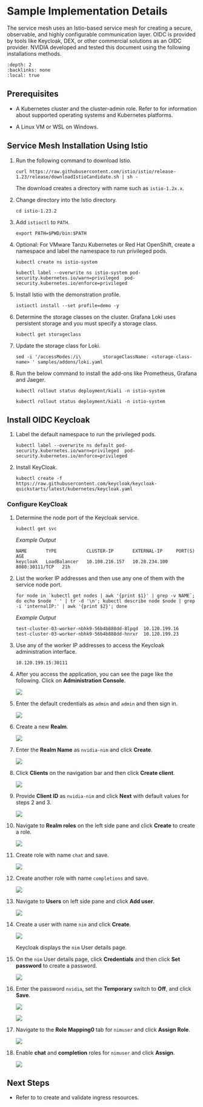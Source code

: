 <!--
  SPDX-FileCopyrightText: Copyright (c) 2023 NVIDIA CORPORATION & AFFILIATES. All rights reserved.
  SPDX-License-Identifier: Apache-2.0
-->

# Sample Implementation Details

The service mesh uses an Istio-based service mesh for creating a secure, observable, and highly configurable communication layer.
OIDC is provided by tools like Keycloak, DEX, or other commercial solutions as an OIDC provider. NVIDIA developed and tested this document using the following installations methods.

```{contents}
:depth: 2
:backlinks: none
:local: true
```

## Prerequisites

- A Kubernetes cluster and the cluster-admin role.
  Refer to [](platform-support.md) for information about supported operating systems and Kubernetes platforms.

- A Linux VM or WSL on Windows.

## Service Mesh Installation Using Istio

1. Run the following command to download Istio.

   ```console
   curl https://raw.githubusercontent.com/istio/istio/release-1.23/release/downloadIstioCandidate.sh | sh -
   ```

   The download creates a directory with name such as ``istio-1.2x.x``.

2. Change directory into the Istio directory.

   ```console
   cd istio-1.23.2
   ```

3. Add `istioctl` to `PATH`.

   ```console
   export PATH=$PWD/bin:$PATH
   ```

4. Optional: For VMware Tanzu Kubernetes or Red Hat OpenShift, create a namespace and label the namespace to run privileged pods.

   ```console
   kubectl create ns istio-system
   ```

   ```console
   kubectl label --overwrite ns istio-system pod-security.kubernetes.io/warn=privileged  pod-security.kubernetes.io/enforce=privileged
   ```

5. Install Istio with the demonstration profile.

   ```console
   istioctl install --set profile=demo -y
   ```

6. Determine the storage classes on the cluster.
   Grafana Loki uses persistent storage and you must specify a storage class.

   ```console
   kubectl get storageclass
   ```

7. Update the storage class for Loki.

   ```console
   sed -i '/accessModes:/i\        storageClassName: <storage-class-name> ' samples/addons/loki.yaml
   ```

8. Run the below command to install the add-ons like Prometheus, Grafana and Jaeger.

    ```console
    kubectl rollout status deployment/kiali -n istio-system
    ```

   ```console
   kubectl rollout status deployment/kiali -n istio-system
   ```

## Install OIDC Keycloak

1. Label the default namespace to run the privileged pods.

    ```console
    kubectl label --overwrite ns default pod-security.kubernetes.io/warn=privileged  pod-security.kubernetes.io/enforce=privileged
    ```

2. Install KeyCloak.

   ```console
   kubectl create -f https://raw.githubusercontent.com/keycloak/keycloak-quickstarts/latest/kubernetes/keycloak.yaml
   ```

### Configure KeyCloak

1. Determine the node port of the Keycloak service.

   ```console
   kubectl get svc
   ```

   *Example Output*

   ```console
   NAME       TYPE           CLUSTER-IP       EXTERNAL-IP     PORT(S)          AGE
   keycloak   LoadBalancer   10.108.216.157   10.28.234.100   8080:30111/TCP   21h
   ```

2. List the worker IP addresses and then use any one of them with the service node port.

   ```console
   for node in `kubectl get nodes | awk '{print $1}' | grep -v NAME`; do echo $node ' ' | tr -d '\n'; kubectl describe node $node | grep -i 'internalIP:' | awk '{print $2}'; done
   ```

   *Example Output*

   ```console
   test-cluster-03-worker-nbhk9-56b4b888dd-8lpqd  10.120.199.16
   test-cluster-03-worker-nbhk9-56b4b888dd-hnrxr  10.120.199.23
   ```


3. Use any of the worker IP addresses to access the Keycloak administration interface.

   ```console
   10.120.199.15:30111
   ```

4. After you access the application, you can see the page like the following.
   Click on **Administration Console**.

   ![](images/keycloak-1.png)

5. Enter the default credentials as `admin` and `admin` and then sign in.

   ![](images/keycloak-2.png)

6. Create a new **Realm**.

   ![](images/keycloak-3.png)

7. Enter the **Realm Name** as `nvidia-nim` and click **Create**.

   ![](images/keycloak-4.png)

8. Click **Clients** on the navigation bar and then click **Create client**.

   ![](images/keycloak-5.png)

9. Provide **Client ID** as `nvidia-nim` and click **Next** with default values for steps 2 and 3.

   ![](images/keycloak-6.png)

10. Navigate to **Realm roles** on the left side pane and click **Create** to create a role.

    ![](images/keycloak-7.png)

11. Create role with name `chat` and save.

    ![](images/keycloak-8.png)

12. Create another role with name `completions` and save.

    ![](images/keycloak-9.png)

13. Navigate to **Users** on left side pane and click **Add user**.

    ![](images/keycloak-10.png)

14. Create a user with name `nim` and click **Create**.

    ![](images/keycloak-11.png)

    Keycloak displays the `nim` User details page.

15. On the `nim` User details page, click **Credentials** and then click **Set password** to create a password.

    ![](images/keycloak-12.png)

16. Enter the password `nvidia`, set the **Temporary** switch to **Off**, and click **Save**.

    ![](images/keycloak-13.png)

    ![](images/keycloak-14.png)

17. Navigate to the **Role Mapping0** tab for `nimuser` and click **Assign Role**.

    ![](images/keycloak-15.png)

18. Enable **chat** and **completion** roles for `nimuser` and click **Assign**.

    ![](images/keycloak-16.png)

## Next Steps

- Refer to [](./configure.md) to create and validate ingress resources.
